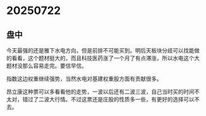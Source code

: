 # 20250722

## 盘中

今天最强的还是雅下水电方向，但是前排不可能买到。明后天板块分歧可以找能做的看看，这个题材挺大的，而且科技医药涨了一个月了有点滞涨，所以水电这个大题材没那么容易走完。要信早信。

指数这边权重继续强势，当然水电对基建权重股方面有贡献很多。

昂立康这种票可以多看看他的走势，一波以后还有二波三波，自己当时买的时间不太对，错过了二波大行情。不过这票还是庄股的性质多一些，有更好的选择可以不去。
